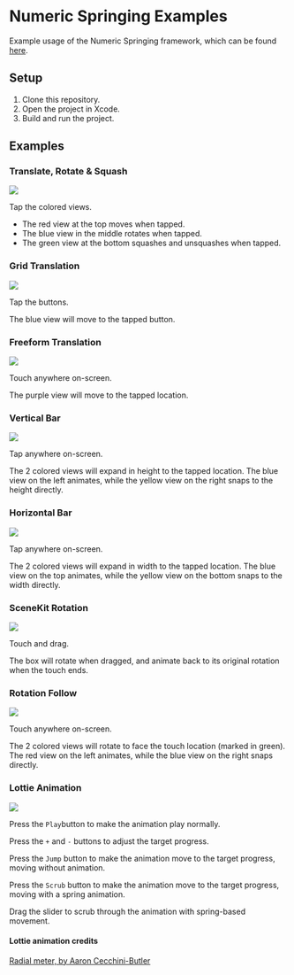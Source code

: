 # Numeric Springing Examples
Example usage of the Numeric Springing framework, which can be found [here](https://github.com/LactoseGK/swift-numeric-springing).

## Setup
1. Clone this repository.
2. Open the project in Xcode.
3. Build and run the project.


## Examples
### Translate, Rotate & Squash
![](translate_rotate_squash.gif)

Tap the colored views.

* The red view at the top moves when tapped.
* The blue view in the middle rotates when tapped.
* The green view at the bottom squashes and unsquashes when tapped.

### Grid Translation
![](grid_translation.gif)

Tap the buttons.

The blue view will move to the tapped button.

### Freeform Translation
![](freeform_translation.gif)

Touch anywhere on-screen.

The purple view will move to the tapped location.


### Vertical Bar
![](vertical_bar.gif)

Tap anywhere on-screen.

The 2 colored views will expand in height to the tapped location. The blue view on the left animates, while the yellow view on the right snaps to the height directly.

### Horizontal Bar
![](horizontal_bar.gif)

Tap anywhere on-screen.

The 2 colored views will expand in width to the tapped location. The blue view on the top animates, while the yellow view on the bottom snaps to the width directly.


### SceneKit Rotation
![](scenekit_rotation.gif)

Touch and drag.

The box will rotate when dragged, and animate back to its original rotation when the touch ends.

### Rotation Follow
![](rotation_follow.gif)

Touch anywhere on-screen.

The 2 colored views will rotate to face the touch location (marked in green). The red view on the left animates, while the blue view on the right snaps directly.

### Lottie Animation
![](lottie_animation.gif)

Press the `Play`button to make the animation play normally.

Press the `+` and `-` buttons to adjust the target progress.

Press the `Jump` button to make the animation move to the target progress, moving without animation.

Press the `Scrub` button to make the animation move to the target progress, moving with a spring animation.

Drag the slider to scrub through the animation with spring-based movement.

#### Lottie animation credits
[Radial meter, by Aaron Cecchini-Butler](https://lottiefiles.com/14941-radial-meter)
